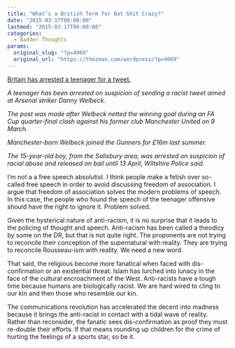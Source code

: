 ```yaml
---
title: "What’s a British Term for Bat Shit Crazy?"
date: "2015-03-17T00:00:00"
lastmod: "2015-03-17T00:00:00"
categories:
  - Badder Thoughts
params:
  original_slug: "?p=4069"
  original_url: "https://thezman.com/wordpress/?p=4069"
---
```


<a href="http://www.bbc.com/news/uk-england-31906452" rel="noopener"
target="_blank">Britain has arrested a teenager for a tweet.</a>

*A teenager has been arrested on suspicion of sending a racist tweet
aimed at Arsenal striker Danny Welbeck.*

*The post was made after Welbeck netted the winning goal during an FA
Cup quarter-final clash against his former club Manchester United on 9
March.*

*Manchester-born Welbeck joined the Gunners for £16m last summer.*

*The 15-year-old boy, from the Salisbury area, was arrested on suspicion
of racial abuse and released on bail until 13 April, Wiltshire Police
said.*

I’m not a a free speech absolutist. I think people make a fetish over
so-called free speech in order to avoid discussing freedom of
association. I argue that freedom of association solves the modern
problems of speech. In this case, the people who found the speech of the
teenager offensive should have the right to ignore it. Problem solved.

Given the hysterical nature of anti-racism, it is no surprise that it
leads to the policing of thought and speech. Anti-racism has been called
a theodicy by some on the DR, but that is not quite right. The
proponents are not trying to reconcile their conception of the
supernatural with reality. They are trying to reconcile Rousseau-ism
with reality. We need a new word.

That said, the religious become more fanatical when faced with
dis-confirmation or an existential threat. Islam has lurched into lunacy
in the face of the cultural encroachment of the West. Anti-racists have
a tough time because humans are biologically racist. We are hard wired
to cling to our kin and then those who resemble our kin.

The communications revolution has accelerated the decent into madness
because it brings the anti-racist in contact with a tidal wave of
reality. Rather than reconsider, the fanatic sees dis-confirmation as
proof they must re-double their efforts. If that means rounding up
children for the crime of hurting the feelings of a sports star, so be
it.
